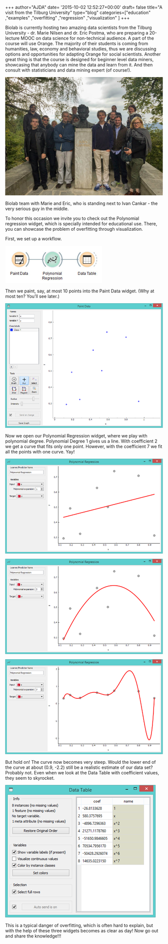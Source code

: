 +++
author="AJDA"
date= '2015-10-02 12:52:27+00:00'
draft= false
title="A visit from the Tilburg University"
type="blog"
categories=["education" ,"examples" ,"overfitting" ,"regression" ,"visualization"  ]
+++

Biolab is currently hosting two amazing data scientists from the Tilburg University - dr. Marie Nilsen and dr. Eric Postma, who are preparing a 20-lecture MOOC on data science for non-technical audience. A part of the course will use Orange. The majority of their students is coming from humanities, law, economy and behavioral studies, thus we are discussing options and opportunities for adapting Orange for social scientists. Another great thing is that the course is designed for beginner level data miners, showcasing that anybody can mine the data and learn from it. And then consult with statisticians and data mining expert (of course!).

![](/images/2015/10/IMG_26951.jpg)

Biolab team with Marie and Eric, who is standing next to Ivan Cankar - the very serious guy in the middle.



To honor this occasion we invite you to check out the Polynomial regression widget, which is specially intended for educational use. There, you can showcase the problem of overfitting through visualization.

First, we set up a workflow.

![](/images/2015/10/blog7.jpg)

Then we paint, say, at most 10 points into the Paint Data widget. (Why at most ten? You’ll see later.)

![](/images/2015/10/blog1.png)



Now we open our Polynomial Regression widget, where we play with polynomial degree. Polynomial Degree 1 gives us a line. With coefficient 2 we get a curve that fits only one point. However, with the coefficient 7 we fit all the points with one curve. Yay!

![](/images/2015/10/blog2.png)

![](/images/2015/10/blog3.png)

![](/images/2015/10/blog5.png)



But hold on! The curve now becomes very steep. Would the lower end of the curve at about (0.9, -2.2) still be a realistic estimate of our data set? Probably not. Even when we look at the Data Table with coefficient values, they seem to skyrocket.

![](/images/2015/10/blog6.png)



This is a typical danger of overfitting, which is often hard to explain, but with the help of these three widgets becomes as clear as day!
Now go out and share the knowledge!!!

